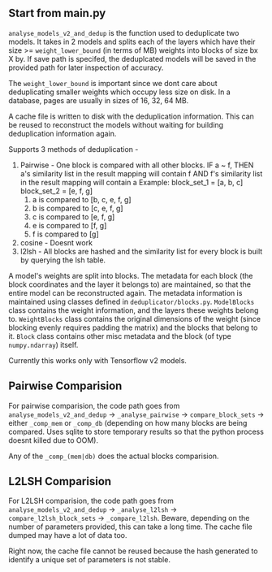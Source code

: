 ## Start from main.py

`analyse_models_v2_and_dedup` is the function used to deduplicate two models.
It takes in 2 models and splits each of the layers which have their size >= `weight_lower_bound` (in terms of MB) weights into blocks of size bx X by. If save path is specifed, the deduplcated models will be saved in the provided path for later inspection of accuracy.

The `weight_lower_bound` is important since we dont care about deduplicating smaller weights which occupy less size on disk. In a database, pages are usually in sizes of 16, 32, 64 MB. 

A cache file is written to disk with the deduplication information. This can be reused to reconstruct the models without waiting for building deduplication information again.

Supports 3 methods of deduplication -
1. Pairwise - One block is compared with all other blocks.
IF a ~ f, THEN a's similarity list in the result mapping will contain f AND f's similarity list in the result mapping will contain a
Example:
block_set_1 = [a, b, c]
block_set_2 = [e, f, g]
    1. a is compared to [b, c, e, f, g]
    1. b is compared to [c, e, f, g]
    1. c is compared to [e, f, g]
    1. e is compared to [f, g]
    1. f is compared to [g]
1. cosine - Doesnt work
1. l2lsh - All blocks are hashed and the similarity list for every block is built by querying the lsh table.

A model's weights are split into blocks. The metadata for each block (the block coordinates and the layer it belongs to) are maintained, so that the entire model can be reconstructed again. The metadata information is maintained using classes defined in `deduplicator/blocks.py`. `ModelBlocks` class contains the weight information, and the layers these weights belong to. `WeightBlocks` class contains the original dimensions of the weight (since blocking evenly requires padding the matrix) and the blocks that belong to it. `Block` class contains other misc metadata and the block (of type `numpy.ndarray`) itself.

Currently this works only with Tensorflow v2 models.

## Pairwise Comparision

For pairwise comparision, the code path goes from `analyse_models_v2_and_dedup` -> `_analyse_pairwise` -> `compare_block_sets` -> either `_comp_mem` or `_comp_db` (depending on how many blocks are being compared. Uses sqlite to store temporary results so that the python process doesnt killed due to OOM).

Any of the `_comp_(mem|db)` does the actual blocks comparision.

## L2LSH Comparision

For L2LSH comparision, the code path goes from `analyse_models_v2_and_dedup` -> `_analyse_l2lsh` -> `compare_l2lsh_block_sets` -> `_compare_l2lsh`. Beware, depending on the number of parameters provided, this can take a long time. The cache file dumped may have a lot of data too.

Right now, the cache file cannot be reused because the hash generated to identify a unique set of parameters is not stable.